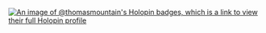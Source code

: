 [![An image of @thomasmountain's Holopin badges, which is a link to view their full Holopin profile](https://holopin.me/thomasmountain)](https://holopin.io/@thomasmountain)
